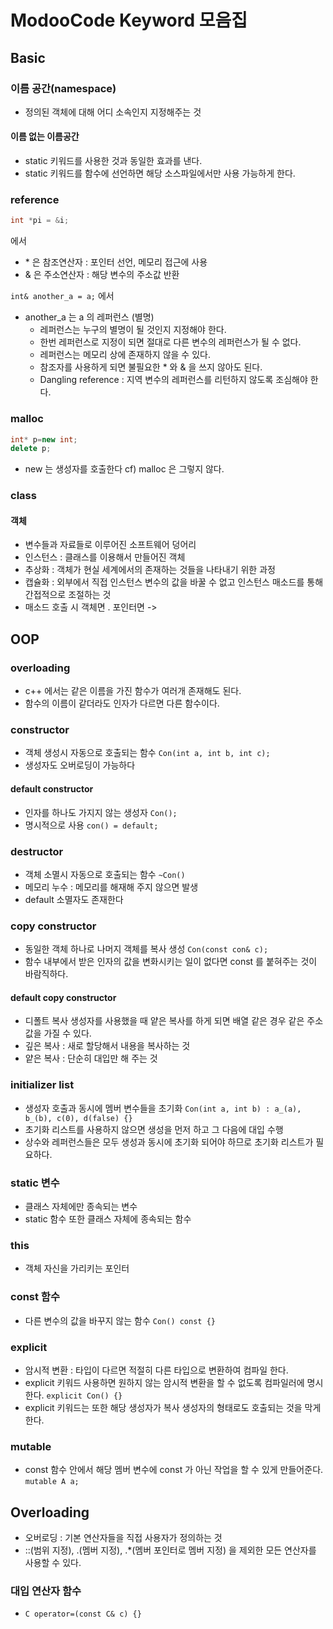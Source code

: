 # ModooCode Keyword 모음집

## Basic

### 이름 공간(namespace)

- 정의된 객체에 대해 어디 소속인지 지정해주는 것
    
#### 이름 없는 이름공간

- static 키워드를 사용한 것과 동일한 효과를 낸다.
- static 키워드를 함수에 선언하면 해당 소스파일에서만 사용 가능하게 한다.

### reference

```cpp
int *pi = &i;
```
에서

- &#42; 은 참조연산자 : 포인터 선언, 메모리 접근에 사용
- & 은 주소연산자 : 해당 변수의 주소값 반환
 
`int& another_a = a;`
에서

- another_a 는 a 의 레퍼런스 (별명)
  - 레퍼런스는 누구의 별명이 될 것인지 지정해야 한다.
  - 한번 레퍼런스로 지정이 되면 절대로 다른 변수의 레퍼런스가 될 수 없다.
  - 레퍼런스는 메모리 상에 존재하지 않을 수 있다.
  - 참조자를 사용하게 되면 불필요한 &#42; 와 & 을 쓰지 않아도 된다.
  - Dangling reference : 지역 변수의 레퍼런스를 리턴하지 않도록 조심해야 한다.
  
### malloc

```cpp
int* p=new int;
delete p;
```

- new 는 생성자를 호출한다 cf) malloc 은 그렇지 않다.

### class

#### 객체

- 변수들과 자료들로 이루어진 소프트웨어 덩어리
- 인스턴스 : 클래스를 이용해서 만들어진 객체
- 추상화 : 객체가 현실 세계에서의 존재하는 것들을 나타내기 위한 과정
- 캡슐화 : 외부에서 직접 인스턴스 변수의 값을 바꿀 수 없고 인스턴스 매소드를 통해 간접적으로 조절하는 것
- 매소드 호출 시 객체면 . 포인터면 ->

## OOP

### overloading

- c++ 에서는 같은 이름을 가진 함수가 여러개 존재해도 된다.
- 함수의 이름이 같더라도 인자가 다르면 다른 함수이다.

### constructor

- 객체 생성시 자동으로 호출되는 함수
	`Con(int a, int b, int c);`
- 생성자도 오버로딩이 가능하다

#### default constructor

- 인자를 하나도 가지지 않는 생성자
  `Con();`
- 명시적으로 사용
  `con() = default;`
  
### destructor

- 객체 소멸시 자동으로 호출되는 함수
  `~Con()`
- 메모리 누수 : 메모리를 해재해 주지 않으면 발생
- default 소멸자도 존재한다

### copy constructor

- 동일한 객체 하나로 나머지 객체를 복사 생성
  `Con(const con& c);`
- 함수 내부에서 받은 인자의 값을 변화시키는 일이 없다면 const 를 붙혀주는 것이 바람직하다.

#### default copy constructor

- 디폴트 복사 생성자를 사용했을 때 얕은 복사를 하게 되면 배열 같은 경우 같은 주소값을 가질 수 있다.
- 깊은 복사 : 새로 할당해서 내용을 복사하는 것
- 얕은 복사 : 단순히 대입만 해 주는 것

### initializer list

- 생성자 호출과 동시에 멤버 변수들을 초기화
  `Con(int a, int b) : a_(a), b_(b), c(0), d(false) {}`
- 초기화 리스트를 사용하지 않으면 생성을 먼저 하고  그 다음에 대입 수행
- 상수와 레퍼런스들은 모두 생성과 동시에 초기화 되어야 하므로 초기화 리스트가 필요하다.

### static 변수

- 클래스 자체에만 종속되는 변수
- static 함수 또한 클래스 자체에 종속되는 함수

### this

- 객체 자신을 가리키는 포인터

### const 함수

- 다른 변수의 값을 바꾸지 않는 함수
  `Con() const {}`

### explicit

- 암시적 변환 : 타입이 다르면 적절히 다른 타입으로 변환하여 컴파일 한다.
- explicit 키워드 사용하면 원하지 않는 암시적 변환을 할 수 없도록 컴파일러에 명시한다.
  `explicit Con() {}`
- explicit 키워드는 또한 해당 생성자가 복사 생성자의 형태로도 호출되는 것을 막게 한다.

### mutable

- const 함수 안에서 해당 멤버 변수에 const 가 아닌 작업을 할 수 있게 만들어준다.
  `mutable A a;`

## Overloading

- 오버로딩 : 기본 연산자들을 직접 사용자가 정의하는 것
- ::(범위 지정), .(멤버 지정), .&#42;(멤버 포인터로 멤버 지정) 을 제외한 모든 연산자를 사용할 수 있다.

### 대입 연산자 함수

 - `C operator=(const C& c) {}`